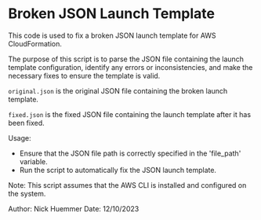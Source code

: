 # Broken JSON Launch Template

This code is used to fix a broken JSON launch template for AWS CloudFormation.

The purpose of this script is to parse the JSON file containing the launch template configuration,
identify any errors or inconsistencies, and make the necessary fixes to ensure the template is valid.

`original.json` is the original JSON file containing the broken launch template.

`fixed.json` is the fixed JSON file containing the launch template after it has been fixed.

Usage:

- Ensure that the JSON file path is correctly specified in the 'file_path' variable.
- Run the script to automatically fix the JSON launch template.

Note: This script assumes that the AWS CLI is installed and configured on the system.

Author: Nick Huemmer
Date: 12/10/2023
